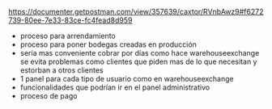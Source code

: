 https://documenter.getpostman.com/view/357639/caxtor/RVnbAwz9#f6272739-80ee-7e33-83ce-fc4fead8d959

* proceso para arrendamiento
* proceso para poner bodegas creadas en producción
* sería mas conveniente cobrar por días como hace warehouseexchange se evita problemas como clientes que piden mas de lo que necesitan y estorban a otros clientes
* 1 panel para cada tipo de usuario como en warehouseexchange
* funcionalidades que podrían ir en el panel administrativo
* proceso de pago
